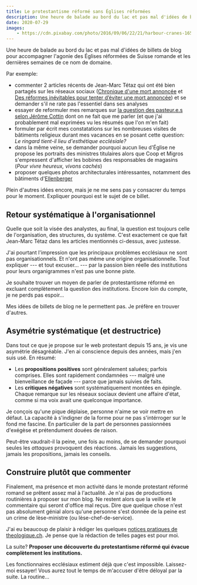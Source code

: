 ```yaml
--- 
title: Le protestantisme réformé sans Églises réformées
description: Une heure de balade au bord du lac et pas mal d'idées de billets de blog pour accompagner l'agonie des Églises réformées de Suisse romande et les dernières semaines de ce nom de domaine.
date: 2020-07-29
images:
    - https://cdn.pixabay.com/photo/2016/09/06/22/21/harbour-cranes-1650374_960_720.jpg
---
```


Une heure de balade au bord du lac et pas mal d'idées de billets de blog pour accompagner l'agonie des Églises réformées de Suisse romande et les dernières semaines de ce nom de domaine.

Par exemple:

- commenter 2 articles récents de Jean-Marc Tétaz qui ont été bien partagés sur les réseaux sociaux ([Chronique d'une mort annoncée](https://www.reformes.ch/blog/jean-marc-tetaz/2020/06/chronique-dune-mort-annoncee) et [Des réformes inévitables pour tenter d’éviter une mort annoncée](https://www.reformes.ch/blog/jean-marc-tetaz/2020/07/des-reformes-inevitables-pour-tenter-deviter-une-mort-annoncee)) et se demander s'il ne rate pas l'essentiel dans ses analyses
- essayer de reformuler mes remarques sur [la question des pasteur.e.s selon Jérôme Cottin](https://www.letemps.ch/societe/jerome-cottin-on-assiste-aujourdhui-un-burnout-pastoral) dont on ne fait que me parler (et que j'ai probablement mal exprimées vu les résumés que l'on m'en fait)
- formuler par écrit mes constatations sur les nombreuses visites de bâtiments religieux durant mes vacances en se posant cette question: *Le ringard tient-il lieu d'esthétique ecclésiale?*
- dans la même veine, se demander pourquoi aucun lieu d'Église ne propose les portraits des ministres titulaires alors que Coop et Migros s'empressent d'afficher les bobines des responsables de magasins (*Pour vivre heureux, vivons cachés*)
- proposer quelques photos architecturales intéressantes, notamment des bâtiments d'[Ellenberger](https://notrehistoire.ch/entries/04YzAa0JWqK)

Plein d'autres idées encore, mais je ne me sens pas y consacrer du temps pour le moment. 
Expliquer pourquoi est le sujet de ce billet.

## Retour systématique à l'organisationnel

Quelle que soit la visée des analystes, au final, la question est toujours celle de l'organisation, des structures, du système.
C'est exactement ce que fait Jean-Marc Tétaz dans les articles mentionnés ci-dessus, avec justesse.

J'ai pourtant l'impression que les principaux problèmes ecclésiaux ne sont pas organisationnels.
Et n'ont pas même une origine organisationnelle. 
Tout expliquer --- et tout excuser... --- par la passion bien réelle des institutions pour leurs organigrammes n'est pas une bonne piste.

Je souhaite trouver un moyen de parler de protestantisme réformé en excluant complètement la question des institutions.
Encore loin du compte, je ne perds pas espoir...

Mes idées de billets de blog ne le permettent pas.
Je préfère en trouver d'autres.

## Asymétrie systématique (et destructrice)

Dans tout ce que je propose sur le web protestant depuis 15 ans, je vis une asymétrie désagréable.
J'en ai conscience depuis des années, mais j'en suis usé.
En résumé:

- Les **propositions positives** sont généralement saluées; parfois comprises. Elles sont rapidement condamnées --- malgré une bienveillance de façade --- parce que jamais suivies de faits.
- Les **critiques négatives** sont systématiquement montées en épingle. Chaque remarque sur les réseaux sociaux devient une affaire d'état, comme si ma voix avait une quelconque importance.

Je conçois qu'une pique déplaise, personne n'aime se voir mettre en défaut.
La capacité à s'indigner de la forme pour ne pas s'intérroger sur le fond me fascine.
En particulier de la part de personnes passionnées d'exégèse et prétendument douées de raison.

Peut-être vaudrait-il la peine, une fois au moins, de se demander pourquoi seules les *attaques* provoquent des réactions.
Jamais les suggestions, jamais les propositions, jamais les conseils.

## Construire plutôt que commenter

Finalement, ma présence et mon activité dans le monde protestant réformé romand se prêtent assez mal à l'actualité.
Je n'ai pas de productions routinières à proposer sur mon blog.
Ne restent alors que la veille et le commentaire qui seront d'office mal reçus.
Dire que quelque chose n'est pas absolument génial alors qu'une personne s'est donnée de la peine est un crime de lèse-ministre (ou lèse-chef-de-service).

J'ai eu beaucoup de plaisir à rédiger les quelques [notices pratiques de theologique.ch](https://theologique.ch).
Je pense que la rédaction de telles pages est pour moi.

La suite? **Proposer une découverte du protestantisme réformé qui évacue complètement les institutions.**

Les fonctionnaires ecclésiaux estiment déjà que c'est impossible. 
Laissez-moi essayer!
Vous aurez tout le temps de m'accuser d'être déloyal par la suite.
La routine...